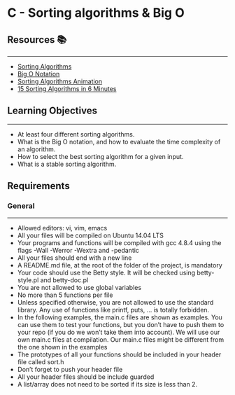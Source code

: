 # C - Sorting algorithms & Big O

## Resources :books:
-----------------------------------------
* [Sorting Algorithms](https://intranet.hbtn.io/rltoken/tmzgO7xhCpNgPUxVhLKibw)
* [Big O Notation](https://intranet.hbtn.io/rltoken/XrLMaOhUMHfwsFEz15TVow)
* [Sorting Algorithms Animation](https://intranet.hbtn.io/rltoken/kJ7rgWoqdLnxSnSEoAiFCQ)
* [15 Sorting Algorithms in 6 Minutes](https://intranet.hbtn.io/rltoken/RdvoGNMTJ6Hq34aJ_HmCqA)

## Learning Objectives
------------------------------------------
* At least four different sorting algorithms.
* What is the Big O notation, and how to evaluate the time complexity of an algorithm.
* How to select the best sorting algorithm for a given input.
* What is a stable sorting algorithm.

## Requirements

### General
-------------------------------------------
* Allowed editors: vi, vim, emacs
* All your files will be compiled on Ubuntu 14.04 LTS
* Your programs and functions will be compiled with gcc 4.8.4 using the flags -Wall -Werror -Wextra and -pedantic
* All your files should end with a new line
* A README.md file, at the root of the folder of the project, is mandatory
* Your code should use the Betty style. It will be checked using betty-style.pl and betty-doc.pl
* You are not allowed to use global variables
* No more than 5 functions per file
* Unless specified otherwise, you are not allowed to use the standard library. Any use of functions like printf, puts, … is totally forbidden.
* In the following examples, the main.c files are shown as examples. You can use them to test your functions, but you don’t have to push them to your repo (if you   do we won’t take them into account). We will use our own main.c files at compilation. Our main.c files might be different from the one shown in the examples
* The prototypes of all your functions should be included in your header file called sort.h
* Don’t forget to push your header file
* All your header files should be include guarded
* A list/array does not need to be sorted if its size is less than 2.
